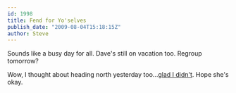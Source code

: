 ```yaml
---
id: 1998
title: Fend for Yo'selves
publish_date: "2009-08-04T15:18:15Z"
author: Steve
---
```

Sounds like a busy day for all. Dave's still on vacation too. Regroup tomorrow?

Wow, I thought about heading north yesterday too...[glad I didn't](http://www.dailycamera.com/news/2009/aug/03/cyclist-struck-lightning-north-boulder/?partner=yahoo_headlines). Hope she's okay.
